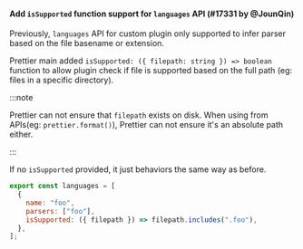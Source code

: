 #### Add `isSupported` function support for `languages` API (#17331 by @JounQin)

Previously, `languages` API for custom plugin only supported to infer parser based on the file basename or extension.

Prettier main added `isSupported: ({ filepath: string }) => boolean` function to allow plugin check if file is supported based on the full path (eg: files in a specific directory).

:::note

Prettier can not ensure that `filepath` exists on disk.
When using from APIs(eg: `prettier.format()`), Prettier can not ensure it's an absolute path either.

:::

If no `isSupported` provided, it just behaviors the same way as before.

```js
export const languages = [
  {
    name: "foo",
    parsers: ["foo"],
    isSupported: ({ filepath }) => filepath.includes(".foo"),
  },
];
```
